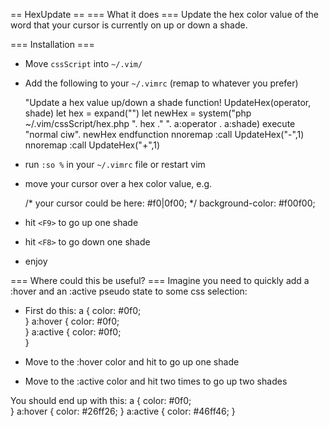 == HexUpdate ==
=== What it does ===
Update the hex color value of the word that your cursor is currently 
on up or down a shade.


=== Installation ===
- Move `cssScript` into `~/.vim/`
- Add the following to your `~/.vimrc` (remap to whatever you prefer)

	"Update a hex value up/down a shade
	function! UpdateHex(operator, shade)
		let hex = expand("<cword>")
		let newHex = system("php ~/.vim/cssScript/hex.php ". hex ." ". a:operator . a:shade)
		execute "normal ciw". newHex
	endfunction
	nnoremap <F8> :call UpdateHex("-",1)<CR>
	nnoremap <F9> :call UpdateHex("+",1)<CR>

- run `:so %` in your `~/.vimrc` file or restart vim
- move your cursor over a hex color value, e.g.

	/* your cursor could be here: #f0|0f00; */
	background-color: #f00f00;

- hit `<F9>` to go up one shade
- hit `<F8>` to go down one shade
- enjoy

=== Where could this be useful? ===
Imagine you need to quickly add a :hover and an :active pseudo state
to some css selection:

- First do this:
	a {
		color: #0f0;	
	}
	a:hover {
		color: #0f0;	
	}
	a:active {
		color: #0f0;	
	}

- Move to the :hover color and hit <F9> to go up one shade
- Move to the :active color and hit <F9> two times to go up two shades

You should end up with this:
	a {
		color: #0f0;	
	}
	a:hover {
		color: #26ff26;	
	}
	a:active {
		color: #46ff46;	
	}
